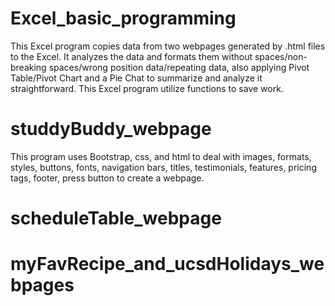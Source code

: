 # Excel_basic_programming
This Excel program copies data from two webpages generated by .html files to the Excel. It analyzes the data and formats them without spaces/non-breaking spaces/wrong position data/repeating data, also applying Pivot Table/Pivot Chart and a Pie Chat to summarize and analyze it straightforward. This Excel program utilize functions to save work.

# studdyBuddy_webpage
This program uses Bootstrap, css, and html to deal with images, formats, styles, buttons, fonts, navigation bars, titles, testimonials, features, pricing tags, footer, press button to create a webpage.

# scheduleTable_webpage


# myFavRecipe_and_ucsdHolidays_webpages

